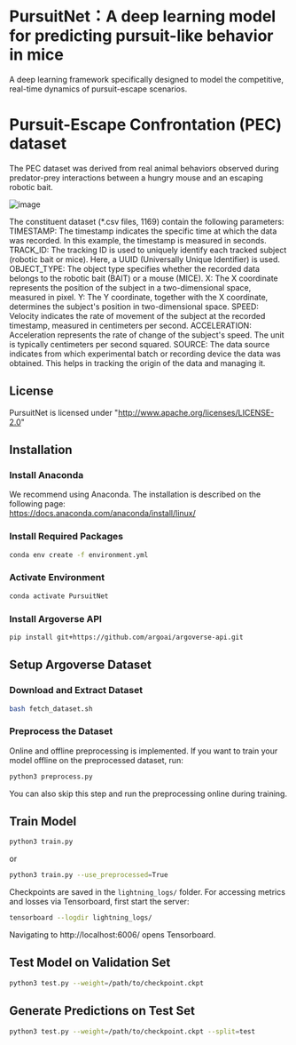 # PursuitNet：A deep learning model for predicting pursuit-like behavior in mice
A deep learning framework specifically designed to model the competitive, real-time dynamics of pursuit-escape scenarios.

# Pursuit-Escape Confrontation (PEC) dataset
The PEC dataset was derived from real animal behaviors observed during predator-prey interactions between a hungry mouse 
and an escaping robotic bait.

![image](https://github.com/user-attachments/assets/834597b5-94eb-436a-b67e-6502860a9458)


The constituent dataset (*.csv files, 1169) contain the following parameters:
TIMESTAMP: The timestamp indicates the specific time at which the data was recorded. In this example, the timestamp is measured in seconds.
TRACK_ID: The tracking ID is used to uniquely identify each tracked subject (robotic bait or mice). Here, a UUID (Universally Unique Identifier) is used. 
OBJECT_TYPE: The object type specifies whether the recorded data belongs to the robotic bait (BAIT) or a mouse (MICE).
X: The X coordinate represents the position of the subject in a two-dimensional space, measured in pixel.
Y: The Y coordinate, together with the X coordinate, determines the subject's position in two-dimensional space.
SPEED: Velocity indicates the rate of movement of the subject at the recorded timestamp, measured in centimeters per second.
ACCELERATION: Acceleration represents the rate of change of the subject's speed. The unit is typically centimeters per second squared.
SOURCE: The data source indicates from which experimental batch or recording device the data was obtained. This helps in tracking the origin of the data and managing it.


## License
PursuitNet is licensed under "http://www.apache.org/licenses/LICENSE-2.0"

## Installation
### Install Anaconda
We recommend using Anaconda.
The installation is described on the following page:\
https://docs.anaconda.com/anaconda/install/linux/

### Install Required Packages
```sh
conda env create -f environment.yml
```

### Activate Environment
```sh
conda activate PursuitNet
```

### Install Argoverse API
```sh
pip install git+https://github.com/argoai/argoverse-api.git
```

## Setup Argoverse Dataset
### Download and Extract Dataset
```sh
bash fetch_dataset.sh
```

### Preprocess the Dataset
Online and offline preprocessing is implemented. If you want to train your model offline on the preprocessed dataset, run:
```sh
python3 preprocess.py
```
You can also skip this step and run the preprocessing online during training.
## Train Model
```sh
python3 train.py
```
or
```sh
python3 train.py --use_preprocessed=True
```
Checkpoints are saved in the `lightning_logs/` folder.
For accessing metrics and losses via Tensorboard, first start the server:
```sh
tensorboard --logdir lightning_logs/
```
Navigating to http://localhost:6006/ opens Tensorboard.


## Test Model on Validation Set
```sh
python3 test.py --weight=/path/to/checkpoint.ckpt
```

## Generate Predictions on Test Set
```sh
python3 test.py --weight=/path/to/checkpoint.ckpt --split=test
```

